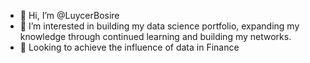- 👋 Hi, I’m @LuycerBosire
- 👀 I’m interested in building my data science portfolio, expanding my knowledge through continued learning and building my networks.
- 🌱 Looking to achieve the influence of data in Finance

<!---
LuycerB/LuycerB is a ✨ special ✨ repository because its `README.md` (this file) appears on your GitHub profile.
You can click the Preview link to take a look at your changes.
--->
